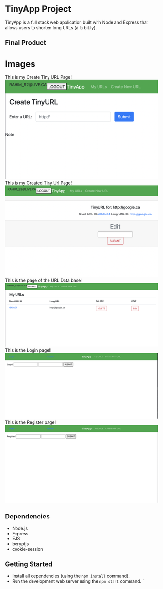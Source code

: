 # TinyApp Project

TinyApp is a full stack web application built with Node and Express that allows users to shorten long URLs (à la bit.ly).

## Final Product

# Images

This is my Create Tiny URL Page!
!["Screenshot of URLs page"](./docs/create%20url.png) This is my Created Tiny Url Page! 
!["Screenshot of created url page"](./docs/created%20url.png)
This is the page of the URL Data base!
!["Screenshot of urldatabase page"](./docs/urldatabase.png)
This is the Login page!!
!["Screenshot of login page"](./docs/login%20page.png)
This is the Register page!
!["Screenshot of register page"](./docs/register%20page.png)


## Dependencies

- Node.js
- Express
- EJS
- bcryptjs
- cookie-session

## Getting Started

- Install all dependencies (using the `npm install` command).
- Run the development web server using the `npm start` command.
` 